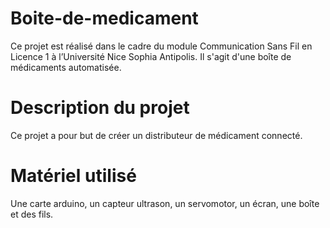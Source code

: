 # Boite-de-medicament
Ce projet est réalisé dans le cadre du module Communication Sans Fil en Licence 1 à l’Université Nice Sophia Antipolis.
Il s'agit d'une boîte de médicaments automatisée.
# Description du projet
Ce projet a pour but de créer un distributeur de médicament connecté.
# Matériel utilisé 
Une carte arduino, un capteur ultrason, un servomotor, un écran, une boîte et des fils.
